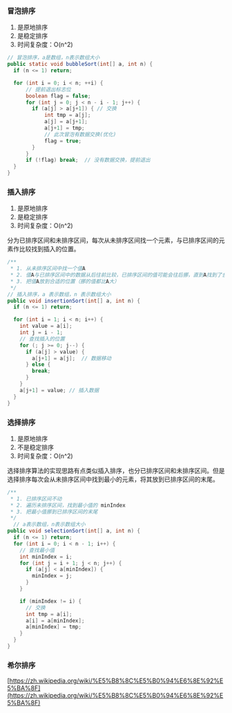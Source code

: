 
### 冒泡排序

1. 是原地排序
2. 是稳定排序
3. 时间复杂度：O(n^2)

``` java 
// 冒泡排序，a是数组，n表示数组大小
public static void bubbleSort(int[] a, int n) {
  if (n <= 1) return;

  for (int i = 0; i < n; ++i) {
      // 提前退出标志位
      boolean flag = false;
      for (int j = 0; j < n - i - 1; j++) {
        if (a[j] > a[j+1]) { // 交换
            int tmp = a[j];
            a[j] = a[j+1];
            a[j+1] = tmp;
            // 此次冒泡有数据交换(优化)
            flag = true;
        }
      }
      if (!flag) break;  // 没有数据交换，提前退出
  }
}
```

### 插入排序

1. 是原地排序
2. 是稳定排序
3. 时间复杂度：O(n^2)

分为已排序区间和未排序区间，每次从未排序区间找一个元素，与已排序区间的元素作比较找到插入的位置。

``` java
/**
 * 1. 从未排序区间中找一个值A
 * 2. 值A与已排序区间中的数据从后往前比较，已排序区间的值可能会往后挪，直到A找到了合适的位置
 * 3. 把值A放到合适的位置（挪的值都比A大） 
 */
// 插入排序，a 表示数组，n 表示数组大小
public void insertionSort(int[] a, int n) {
  if (n <= 1) return;

  for (int i = 1; i < n; i++) {
    int value = a[i];
    int j = i - 1;
    // 查找插入的位置
    for (; j >= 0; j--) {
      if (a[j] > value) {
        a[j+1] = a[j];  // 数据移动
      } else {
        break;
      }
    }
    a[j+1] = value; // 插入数据
  }
}
```

### 选择排序

1. 是原地排序
2. 不是稳定排序
3. 时间复杂度：O(n^2)

选择排序算法的实现思路有点类似插入排序，也分已排序区间和未排序区间。但是选择排序每次会从未排序区间中找到最小的元素，将其放到已排序区间的末尾。

``` java
/**
 * 1. 已排序区间不动
 * 2. 遍历未排序区间，找到最小值的 minIndex
 * 3. 把最小值挪到已排序区间的末尾 
 */
  // a表示数组，n表示数组大小
public void selectionSort(int[] a, int n) {
  if (n <= 1) return;
  for (int i = 0; i < n - 1; i++) {
    // 查找最小值
    int minIndex = i;
    for (int j = i + 1; j < n; j++) {
      if (a[j] < a[minIndex]) {
        minIndex = j;
      }
    }

    if (minIndex != i) {
      // 交换
      int tmp = a[i];
      a[i] = a[minIndex];
      a[minIndex] = tmp;
    }
  }
}
```

### 希尔排序

[https://zh.wikipedia.org/wiki/%E5%B8%8C%E5%B0%94%E6%8E%92%E5%BA%8F](https://zh.wikipedia.org/wiki/%E5%B8%8C%E5%B0%94%E6%8E%92%E5%BA%8F)